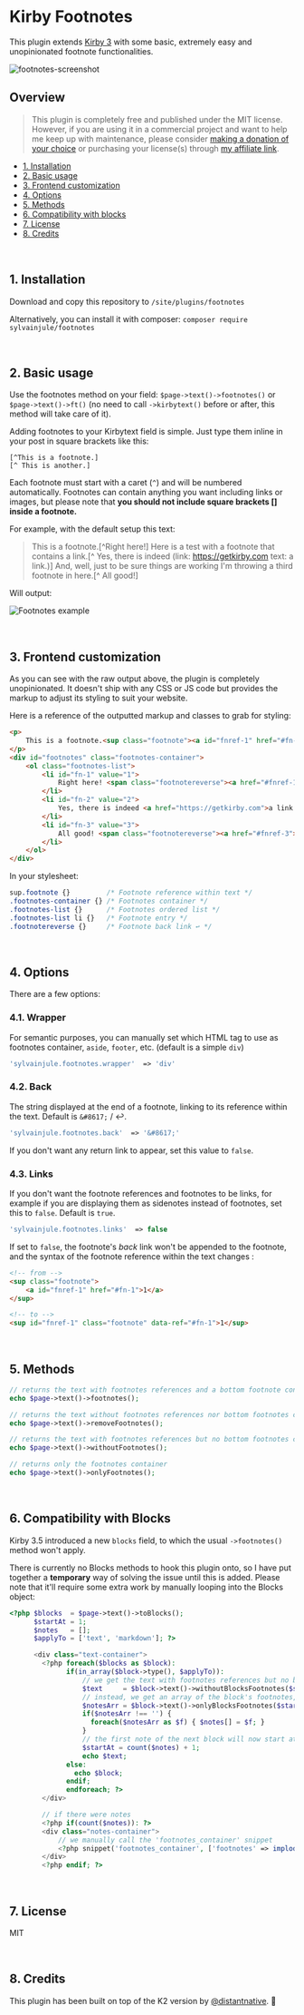 # Kirby Footnotes

This plugin extends [Kirby 3](http://getkirby.com) with some basic, extremely easy and unopinionated footnote functionalities.

![footnotes-screenshot](https://user-images.githubusercontent.com/14079751/76997929-79cf0080-6954-11ea-87ce-bcb86b9d959f.jpg)

## Overview

> This plugin is completely free and published under the MIT license. However, if you are using it in a commercial project and want to help me keep up with maintenance, please consider [making a donation of your choice](https://www.paypal.me/sylvainjl) or purchasing your license(s) through [my affiliate link](https://a.paddle.com/v2/click/1129/36369?link=1170).

- [1. Installation](#1-installation)
- [2. Basic usage](#2-basic-usage)
- [3. Frontend customization](#3-frontend-customization)
- [4. Options](#4-options)
- [5. Methods](#5-methods)
- [6. Compatibility with blocks](#6-compatibility-with-blocks)
- [7. License](#7-license)
- [8. Credits](#8-credits)

<br/>

## 1. Installation

Download and copy this repository to ```/site/plugins/footnotes```

Alternatively, you can install it with composer: ```composer require sylvainjule/footnotes```

<br/>

## 2. Basic usage

Use the footnotes method on your field: `$page->text()->footnotes()` or `$page->text()->ft()` (no need to call `->kirbytext()` before or after, this method will take care of it).

Adding footnotes to your Kirbytext field is simple. Just type them inline in your post in square brackets like this:

```
[^This is a footnote.]
[^ This is another.]
```

Each footnote must start with a caret (`^`) and will be numbered automatically. Footnotes can contain anything you want including links or images, but please note that **you should not include square brackets [] inside a footnote.**

For example, with the default setup this text:

> This is a footnote.[^Right here!] Here is a test with a footnote that contains a link.[^ Yes, there is indeed (link: https://getkirby.com text: a link.)] And, well, just to be sure things are working I'm throwing a third footnote in here.[^ All good!]

Will output:

![Footnotes example](https://user-images.githubusercontent.com/14079751/76996677-32e00b80-6952-11ea-8ed5-870981fd0305.jpg)

<br/>

## 3. Frontend customization

As you can see with the raw output above, the plugin is completely unopinionated. It doesn't ship with any CSS or JS code but provides the markup to adjust its styling to suit your website.

Here is a reference of the outputted markup and classes to grab for styling:

```html
<p>
    This is a footnote.<sup class="footnote"><a id="fnref-1" href="#fn-1">1</a></sup> Here is a test with a footnote that contains a link.<sup class="footnote"><a id="fnref-2" href="#fn-2">2</a></sup> And, well, just to be sure things are working I'm throwing a third footnote in here.<sup class="footnote"><a id="fnref-3" href="#fn-3">3</a></sup>
</p>
<div id="footnotes" class="footnotes-container">
    <ol class="footnotes-list">
        <li id="fn-1" value="1">
            Right here! <span class="footnotereverse"><a href="#fnref-1">↩</a></span>
        </li>
        <li id="fn-2" value="2">
            Yes, there is indeed <a href="https://getkirby.com">a link.</a><span class="footnotereverse"><a href="#fnref-2">↩</a></span>
        </li>
        <li id="fn-3" value="3">
            All good! <span class="footnotereverse"><a href="#fnref-3">↩</a></span>
        </li>
    </ol>
</div>
```

In your stylesheet:

```css
sup.footnote {}         /* Footnote reference within text */
.footnotes-container {} /* Footnotes container */
.footnotes-list {}      /* Footnotes ordered list */
.footnotes-list li {}   /* Footnote entry */
.footnotereverse {}     /* Footnote back link ↩ */
```

<br/>

## 4. Options

There are a few options:

### 4.1. Wrapper

For semantic purposes, you can manually set which HTML tag to use as footnotes container, `aside`, `footer`, etc. (default is a simple `div`)

```php
'sylvainjule.footnotes.wrapper'  => 'div'
```

### 4.2. Back

The string displayed at the end of a footnote, linking to its reference within the text. Default is `&#8617;` / ↩.

```php
'sylvainjule.footnotes.back'  => '&#8617;'
```

If you don't want any return link to appear, set this value to `false`.

### 4.3. Links

If you don't want the footnote references and footnotes to be links, for example if you are displaying them as sidenotes instead of footnotes, set this to `false`. Default is `true`.

```php
'sylvainjule.footnotes.links'  => false
```

If set to `false`, the footnote's _back_ link won't be appended to the footnote, and the syntax of the footnote reference within the text changes :

```html
<!-- from -->
<sup class="footnote">
    <a id="fnref-1" href="#fn-1">1</a>
</sup>

<!-- to -->
<sup id="fnref-1" class="footnote" data-ref="#fn-1">1</sup>
```

<br/>

## 5. Methods

```php
// returns the text with footnotes references and a bottom footnote container
echo $page->text()->footnotes();

// returns the text without footnotes references nor bottom footnotes container
echo $page->text()->removeFootnotes();

// returns the text with footnotes references but no bottom footnotes container
echo $page->text()->withoutFootnotes();

// returns only the footnotes container
echo $page->text()->onlyFootnotes();
```

<br/>

## 6. Compatibility with Blocks

Kirby 3.5 introduced a new `blocks` field, to which the usual `->footnotes()` method won't apply.

There is currently no Blocks methods to hook this plugin onto, so I have put together a **temporary** way of solving the issue until this is added. Please note that it'll require some extra work by manually looping into the Blocks object:

```php
<?php $blocks  = $page->text()->toBlocks();
      $startAt = 1;
      $notes   = [];
      $applyTo = ['text', 'markdown']; ?>

      <div class="text-container">
        <?php foreach($blocks as $block):
              if(in_array($block->type(), $applyTo)):
                  // we get the text with footnotes references but no bottom footnotes container
                  $text     = $block->text()->withoutBlocksFootnotes($startAt);
                  // instead, we get an array of the block's footnotes, and append it to our $notes array
                  $notesArr = $block->text()->onlyBlocksFootnotes($startAt);
                  if($notesArr !== '') {
                    foreach($notesArr as $f) { $notes[] = $f; }
                  }
                  // the first note of the next block will now start at (number of current notes + 1)
                  $startAt = count($notes) + 1;
                  echo $text;
              else:
                echo $block;
              endif;
              endforeach; ?>
        </div>

        // if there were notes
        <?php if(count($notes)): ?>
        <div class="notes-container">
            // we manually call the 'footnotes_container' snippet
            <?php snippet('footnotes_container', ['footnotes' => implode('', $notes)]) ?>
        </div>
        <?php endif; ?>
```

<br/>

## 7. License

MIT

<br/>

## 8. Credits

This plugin has been built on top of the K2 version by [@distantnative](https://github.com/distantnative/footnotes). 🙏

